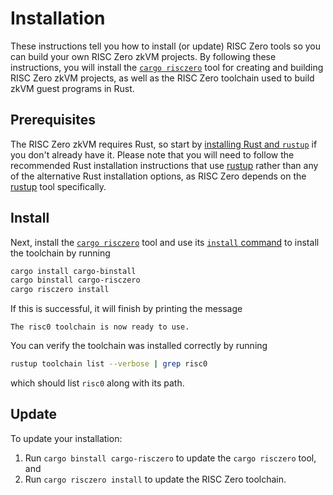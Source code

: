 # Installation

These instructions tell you how to install (or update) RISC Zero tools so you can build your own RISC Zero zkVM projects. By following these instructions, you will install the [`cargo risczero`] tool for creating and building RISC Zero zkVM projects, as well as the RISC Zero toolchain used to build zkVM guest programs in Rust.

## Prerequisites

The RISC Zero zkVM requires Rust, so start by [installing Rust and `rustup`][install-rust] if you don't already have it. Please note that you will need to follow the recommended Rust installation instructions that use [rustup] rather than any of the alternative Rust installation options, as RISC Zero depends on the [rustup] tool specifically.

## Install

Next, install the [`cargo risczero`] tool and use its [`install` command] to install the toolchain by running

```bash
cargo install cargo-binstall
cargo binstall cargo-risczero
cargo risczero install
```

If this is successful, it will finish by printing the message

```text
The risc0 toolchain is now ready to use.
```

You can verify the toolchain was installed correctly by running

```bash
rustup toolchain list --verbose | grep risc0
```

which should list `risc0` along with its path.

## Update

To update your installation:

1. Run `cargo binstall cargo-risczero` to update the `cargo risczero` tool, and
2. Run `cargo risczero install` to update the RISC Zero toolchain.

[`install` command]: https://crates.io/crates/cargo-risczero
[install-rust]: https://doc.rust-lang.org/cargo/getting-started/installation.html
[rustup]: https://rustup.rs/
[`cargo risczero`]: https://crates.io/crates/cargo-risczero
